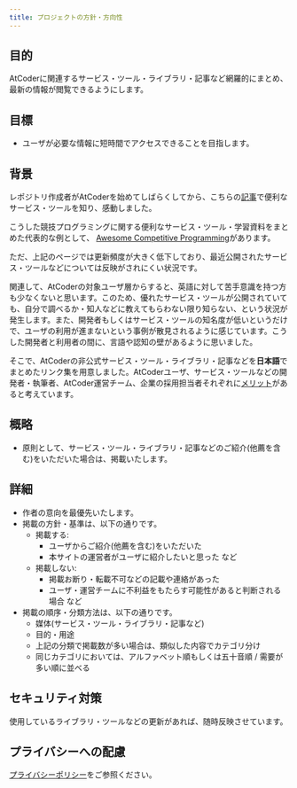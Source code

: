 ```yaml
---
title: プロジェクトの方針・方向性
---
```


## 目的

AtCoderに関連するサービス・ツール・ライブラリ・記事など網羅的にまとめ、最新の情報が閲覧できるようにします。

## 目標

- ユーザが必要な情報に短時間でアクセスできることを目指します。

## 背景

レポジトリ作成者がAtCoderを始めてしばらくしてから、こちらの[記事](https://noimin.hatenablog.com/entry/2017/12/16/230900)で便利なサービス・ツールを知り、感動しました。

こうした競技プログラミングに関する便利なサービス・ツール・学習資料をまとめた代表的な例として、
[Awesome Competitive Programming](https://github.com/lnishan/awesome-competitive-programming)があります。

ただ、上記のページでは更新頻度が大きく低下しており、最近公開されたサービス・ツールなどについては反映がされにくい状況です。

関連して、AtCoderの対象ユーザ層からすると、英語に対して苦手意識を持つ方も少なくないと思います。このため、優れたサービス・ツールが公開されていても、自分で調べるか・知人などに教えてもらわない限り知らない、という状況が発生します。また、開発者もしくはサービス・ツールの知名度が低いというだけで、ユーザの利用が進まないという事例が散見されるように感じています。こうした開発者と利用者の間に、言語や認知の壁があるように思いました。

そこで、AtCoderの非公式サービス・ツール・ライブラリ・記事などを**日本語**でまとめたリンク集を用意しました。AtCoderユーザ、サービス・ツールなどの開発者・執筆者、AtCoder運営チーム、企業の採用担当者それぞれに[メリット](../../)があると考えています。

## 概略

- 原則として、サービス・ツール・ライブラリ・記事などのご紹介(他薦を含む)をいただいた場合は、掲載いたします。

## 詳細

- 作者の意向を最優先いたします。
- 掲載の方針・基準は、以下の通りです。
    - 掲載する:
        - ユーザからご紹介(他薦を含む)をいただいた
        - 本サイトの運営者がユーザに紹介したいと思った など
    - 掲載しない:
        - 掲載お断り・転載不可などの記載や連絡があった
        - ユーザ・運営チームに不利益をもたらす可能性があると判断される場合 など
- 掲載の順序・分類方法は、以下の通りです。
    - 媒体(サービス・ツール・ライブラリ・記事など)
    - 目的・用途
    - 上記の分類で掲載数が多い場合は、類似した内容でカテゴリ分け
    - 同じカテゴリにおいては、アルファベット順もしくは五十音順 / 需要が多い順に並べる

## セキュリティ対策

使用しているライブラリ・ツールなどの更新があれば、随時反映させています。

## プライバシーへの配慮

[プライバシーポリシー](../../privacy_policy)をご参照ください。

